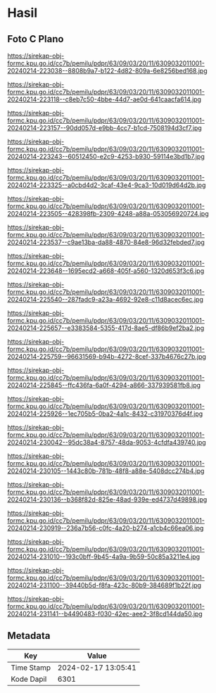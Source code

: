 # Hasil

## Foto C Plano

https://sirekap-obj-formc.kpu.go.id/cc7b/pemilu/pdpr/63/09/03/20/11/6309032011001-20240214-223038--8808b9a7-b122-4d82-809a-6e8256bed168.jpg

https://sirekap-obj-formc.kpu.go.id/cc7b/pemilu/pdpr/63/09/03/20/11/6309032011001-20240214-223118--c8eb7c50-4bbe-44d7-ae0d-641caacfa614.jpg

https://sirekap-obj-formc.kpu.go.id/cc7b/pemilu/pdpr/63/09/03/20/11/6309032011001-20240214-223157--90dd057d-e9bb-4cc7-b1cd-7508194d3cf7.jpg

https://sirekap-obj-formc.kpu.go.id/cc7b/pemilu/pdpr/63/09/03/20/11/6309032011001-20240214-223243--60512450-e2c9-4253-b930-59114e3bd1b7.jpg

https://sirekap-obj-formc.kpu.go.id/cc7b/pemilu/pdpr/63/09/03/20/11/6309032011001-20240214-223325--a0cbd4d2-3caf-43e4-9ca3-10d019d64d2b.jpg

https://sirekap-obj-formc.kpu.go.id/cc7b/pemilu/pdpr/63/09/03/20/11/6309032011001-20240214-223505--428398fb-2309-4248-a88a-053056920724.jpg

https://sirekap-obj-formc.kpu.go.id/cc7b/pemilu/pdpr/63/09/03/20/11/6309032011001-20240214-223537--c9ae13ba-da88-4870-84e8-96d32febded7.jpg

https://sirekap-obj-formc.kpu.go.id/cc7b/pemilu/pdpr/63/09/03/20/11/6309032011001-20240214-223648--1695ecd2-a668-405f-a560-1320d653f3c6.jpg

https://sirekap-obj-formc.kpu.go.id/cc7b/pemilu/pdpr/63/09/03/20/11/6309032011001-20240214-225540--287fadc9-a23a-4692-92e8-c11d8acec6ec.jpg

https://sirekap-obj-formc.kpu.go.id/cc7b/pemilu/pdpr/63/09/03/20/11/6309032011001-20240214-225657--e3383584-5355-417d-8ae5-df86b9ef2ba2.jpg

https://sirekap-obj-formc.kpu.go.id/cc7b/pemilu/pdpr/63/09/03/20/11/6309032011001-20240214-225759--96631569-b94b-4272-8cef-337b4676c27b.jpg

https://sirekap-obj-formc.kpu.go.id/cc7b/pemilu/pdpr/63/09/03/20/11/6309032011001-20240214-225845--ffc436fa-6a0f-4294-a866-337939581fb8.jpg

https://sirekap-obj-formc.kpu.go.id/cc7b/pemilu/pdpr/63/09/03/20/11/6309032011001-20240214-225926--1ec705b5-0ba2-4a1c-8432-c31970376d4f.jpg

https://sirekap-obj-formc.kpu.go.id/cc7b/pemilu/pdpr/63/09/03/20/11/6309032011001-20240214-230042--95dc38a4-8757-48da-9053-4cfdfa439740.jpg

https://sirekap-obj-formc.kpu.go.id/cc7b/pemilu/pdpr/63/09/03/20/11/6309032011001-20240214-230105--1443c80b-781b-48f8-a88e-5408dcc274b4.jpg

https://sirekap-obj-formc.kpu.go.id/cc7b/pemilu/pdpr/63/09/03/20/11/6309032011001-20240214-230136--b368f82d-825e-48ad-939e-ed4737d49898.jpg

https://sirekap-obj-formc.kpu.go.id/cc7b/pemilu/pdpr/63/09/03/20/11/6309032011001-20240214-230919--236a7b56-c0fc-4a20-b274-a1cb4c66ea06.jpg

https://sirekap-obj-formc.kpu.go.id/cc7b/pemilu/pdpr/63/09/03/20/11/6309032011001-20240214-231010--193c0bff-9b45-4a9a-9b59-50c85a3211e4.jpg

https://sirekap-obj-formc.kpu.go.id/cc7b/pemilu/pdpr/63/09/03/20/11/6309032011001-20240214-231100--39440b5d-f8fa-423c-80b9-384689f1b22f.jpg

https://sirekap-obj-formc.kpu.go.id/cc7b/pemilu/pdpr/63/09/03/20/11/6309032011001-20240214-231141--b4490483-f030-42ec-aee2-3f8cd144da50.jpg


## Metadata

| Key        | Value               |
| ---------- | ------------------- |
| Time Stamp | 2024-02-17 13:05:41 |
| Kode Dapil | 6301                |



